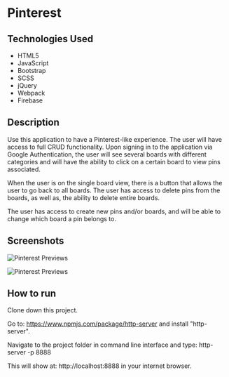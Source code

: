 # Pinterest

## Technologies Used
* HTML5
* JavaScript
* Bootstrap
* SCSS
* jQuery
* Webpack
* Firebase

## Description
Use this application to have a Pinterest-like experience. The user will have access to full CRUD functionality. Upon signing in to the application via Google Authentication, the user will see several boards with different categories and will have the ability to click on a certain board to view pins associated.

When the user is on the single board view, there is a button that allows the user to go back to all boards. The user has access to delete pins from the boards, as well as, the ability to delete entire boards.

The user has access to create new pins and/or boards, and will be able to change which board a pin belongs to.

## Screenshots
![Pinterest Previews]()

![Pinterest Previews]()

## How to run
Clone down this project.

Go to: https://www.npmjs.com/package/http-server and install "http-server".

Navigate to the project folder in command line interface and type: http-server -p 8888

This will show at: http://localhost:8888 in your internet browser.